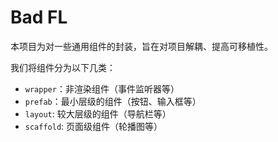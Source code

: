 # Bad FL

本项目为对一些通用组件的封装，旨在对项目解耦、提高可移植性。

我们将组件分为以下几类：

- `wrapper`：非渲染组件（事件监听器等）
- `prefab`：最小层级的组件（按钮、输入框等）
- `layout`: 较大层级的组件（导航栏等）
- `scaffold`: 页面级组件（轮播图等）